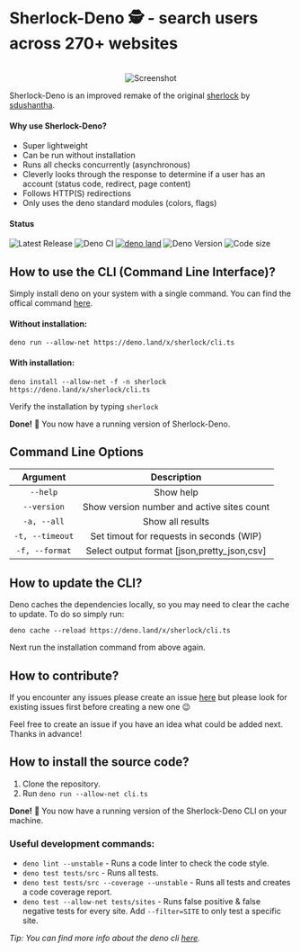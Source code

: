 # Sherlock-Deno 🕵️ - search users across 270+ websites
<p align="center">
  <br>
  <img alt="Screenshot" src="https://github.com/checkerschaf/sherlock-deno/raw/master/screenshot.png" />
  <br>
</p>

Sherlock-Deno is an improved remake of the original [sherlock](https://github.com/sdushantha/sherlock) by [sdushantha](https://github.com/sdushantha).

#### Why use Sherlock-Deno?
- Super lightweight
- Can be run without installation
- Runs all checks concurrently (asynchronous)
- Cleverly looks through the response to determine if a user has an account (status code, redirect, page content)
- Follows HTTP(S) redirections
- Only uses the deno standard modules (colors, flags)

#### Status
![Latest Release](https://img.shields.io/github/release/checkerschaf/sherlock-deno.svg?label=Latest%20Release)
![Deno CI](https://img.shields.io/github/workflow/status/checkerschaf/sherlock-deno/Deno%20CI?label=Deno%20CI&logo=GitHub)
[![deno land](http://img.shields.io/badge/available%20on-deno.land/x-lightgrey.svg?logo=deno)](https://deno.land/x/sherlock)
![Deno Version](https://img.shields.io/badge/Deno%20Version-1.4.1-lightgrey?logo=deno)
![Code size](https://img.shields.io/github/languages/code-size/checkerschaf/sherlock-deno?label=Code%20Size)

## How to use the CLI (Command Line Interface)?
Simply install deno on your system with a single command. You can find the offical command [here](https://deno.land/#installation).

#### Without installation:
`deno run --allow-net https://deno.land/x/sherlock/cli.ts`

#### With installation:
`deno install --allow-net -f -n sherlock https://deno.land/x/sherlock/cli.ts`

Verify the installation by typing `sherlock`

**Done!** 🎉 You now have a running version of Sherlock-Deno.

## Command Line Options
| Argument | Description |
|:-:|:-:|
| `--help` | Show help |
| `--version` | Show version number and active sites count |
| `-a, --all` | Show all results |
| `-t, --timeout` | Set timout for requests in seconds (WIP) |
| `-f, --format` | Select output format [json,pretty_json,csv] |

## How to update the CLI?
Deno caches the dependencies locally, so you may need to clear the cache to update. To do so simply run:

`deno cache --reload https://deno.land/x/sherlock/cli.ts`

Next run the installation command from above again.

## How to contribute?
If you encounter any issues please create an issue [here](https://github.com/checkerschaf/sherlock-deno/issues) but please look for existing issues first before creating a new one 😉

Feel free to create an issue if you have an idea what could be added next. Thanks in advance!

## How to install the source code?
1. Clone the repository.
2. Run `deno run --allow-net cli.ts`

**Done!** 🎉 You now have a running version of the Sherlock-Deno CLI on your machine.

### Useful development commands:
- `deno lint --unstable` - Runs a code linter to check the code style.
- `deno test tests/src` - Runs all tests.
- `deno test tests/src --coverage --unstable` - Runs all tests and creates a code coverage report.
- `deno test --allow-net tests/sites` - Runs false positive & false negative tests for every site. Add `--filter=SITE` to only test a specific site.

*Tip: You can find more info about the deno cli [here](https://deno.land/manual/getting_started/command_line_interface).*
